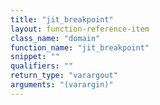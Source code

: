 ```yaml
---
title: "jit_breakpoint"
layout: function-reference-item
class_name: "domain"
function_name: "jit_breakpoint"
snippet: ""
qualifiers: ""
return_type: "varargout"
arguments: "(varargin)"
---
```


<pre class="help-text"></pre>